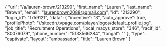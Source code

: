 {
    "url": "\/a\/lauren-brown\/213290",
    "first_name": "Lauren ",
    "last_name": "Brown",
    "email": "laurenbrown2088@gmail.com",
    "id": "213290",
    "login_id": "1759121",
    "data": {
        "incentive": "3",
        "auto_approve": true,
        "profilePhoto": "\/\/sitecdn.tvpage.com\/player\/logos\/default_profile.jpg",
        "job_title": "Recruitment Operations",
        "local_macys_store": "346",
        "racif_id": "80076079",
        "phone_number": "5133566284",
        "tongal": ""
    },
    "type": "captivate",
    "layout": "ambassador",
    "title": "Lauren  Brown"
}